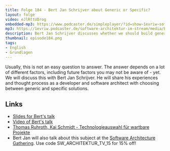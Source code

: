 ```yaml
---
title: Folge 184 - Bert Jan Schrijver about Generic or Specific?
layout: folge
video: eJlRttUDrog
embedded-mp3: https://www.podcaster.de/simpleplayer/?id=show~1evriw~software-architektur-im-stream~pod-dada9cc33e65f90c992dae675&v=1697221121
mp3: https://1evriw.podcaster.de/software-architektur-im-stream/media/Bert_Jan_Schrijver_Generic_or_Specific.mp3
description: Bert Jan Schrijver discusses whether we should build generic or specific solutions.
thumbnail: episode184.png
tags:
- English
- Grundlagen
---
```


Usually, this is not an easy question to answer. The answer depends on
a lot of different factors, including future factors you may not be
aware of - yet. We will discuss this with Bert Jan Schrijver. He will
share his experiences and thought process as a developer and software
architect with choosing between generic and specific solutions.

## Links

* [Slides for Bert's talk](https://www.slideshare.net/BertJanSchrijver/generic-or-specific-making-sensible-software-design-decisions-258717351)
* [Video of Bert's talk](https://youtu.be/lh5qWwIj06s?si=P9Z-DHPgAS5bjP8m)
* [Thomas Ruhroth, Kai Schmidt - Technologieauswahl für wartbare Projekte](https://software-architektur.tv/2023/09/29/folge182.html)
* Bert Jan will also talk about this subject at the [Software
Architecture
Gathering](https://conferences.isaqb.org/software-architecture-gathering/). Use
code SW_ARCHITEKTUR_TV_15 for 15% off!

